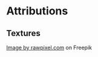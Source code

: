 # Attributions

## Textures

[Image by rawpixel.com](https://www.freepik.com/free-photo/walnut-wood-textured-background-design_18835110.htm#query=mahogany%20wood%20texture&position=6&from_view=keyword&track=ais) on Freepik
